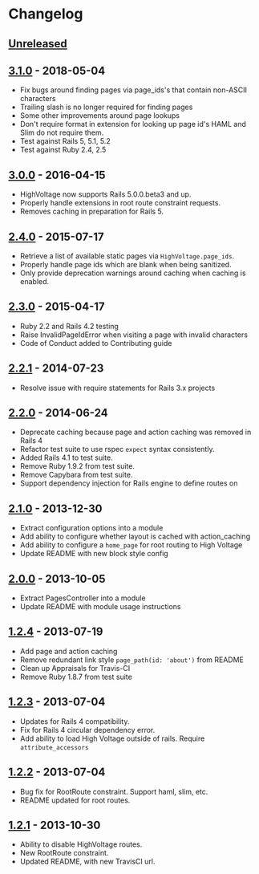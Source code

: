 # Changelog

## [Unreleased]

## [3.1.0] - 2018-05-04

+ Fix bugs around finding pages via page_ids's that contain non-ASCII characters
+ Trailing slash is no longer required for finding pages
+ Some other improvements around page lookups
+ Don't require format in extension for looking up page id's HAML and Slim do
  not require them.
+ Test against Rails 5, 5.1, 5.2
+ Test against Ruby 2.4, 2.5

## [3.0.0] - 2016-04-15

+ HighVoltage now supports Rails 5.0.0.beta3 and up.
+ Properly handle extensions in root route constraint requests.
+ Removes caching in preparation for Rails 5.

## [2.4.0] - 2015-07-17

+ Retrieve a list of available static pages via `HighVoltage.page_ids`.
+ Properly handle page ids which are blank when being sanitized.
+ Only provide deprecation warnings around caching when caching is enabled.

## [2.3.0] - 2015-04-17

+ Ruby 2.2 and Rails 4.2 testing
+ Raise InvalidPageIdError when visiting a page with invalid characters
+ Code of Conduct added to Contributing guide

## [2.2.1] - 2014-07-23

+ Resolve issue with require statements for Rails 3.x projects

## [2.2.0] - 2014-06-24

+ Deprecate caching because page and action caching was removed in Rails 4
+ Refactor test suite to use rspec `expect` syntax consistently.
+ Added Rails 4.1 to test suite.
+ Remove Ruby 1.9.2 from test suite.
+ Remove Capybara from test suite.
+ Support dependency injection for Rails engine to define routes on

## [2.1.0] - 2013-12-30

+ Extract configuration options into a module
+ Add ability to configure whether layout is cached with action_caching
+ Add ability to configure a `home_page` for root routing to High Voltage
+ Update README with new block style config

## [2.0.0] - 2013-10-05

+ Extract PagesController into a module
+ Update README with module usage instructions

## [1.2.4] - 2013-07-19

+ Add page and action caching
+ Remove redundant link style `page_path(id: 'about')` from README
+ Clean up Appraisals for Travis-CI
+ Remove Ruby 1.8.7 from test suite

## [1.2.3] - 2013-07-04

+ Updates for Rails 4 compatibility.
+ Fix for Rails 4 circular dependency error.
+ Add ability to load High Voltage outside of rails. Require `attribute_accessors`

## [1.2.2] - 2013-07-04

+ Bug fix for RootRoute constraint. Support haml, slim, etc.
+ README updated for root routes.

## [1.2.1] - 2013-10-30

+ Ability to disable HighVoltage routes.
+ New RootRoute constraint.
+ Updated README, with new TravisCI url.


[Unreleased]: https://github.com/thoughtbot/high_voltage/compare/v3.1.0...HEAD
[3.1.0]: https://github.com/thoughtbot/high_voltage/compare/v3.0.0...v3.1.0
[3.0.0]: https://github.com/thoughtbot/high_voltage/compare/v2.4.0...v3.0.0
[2.4.0]: https://github.com/thoughtbot/high_voltage/compare/v2.3.0...v2.4.0
[2.3.0]: https://github.com/thoughtbot/high_voltage/compare/v2.2.1...v2.3.0
[2.2.1]: https://github.com/thoughtbot/high_voltage/compare/v2.2.0...v2.2.1
[2.2.0]: https://github.com/thoughtbot/high_voltage/compare/v2.1.0...v2.2.0
[2.1.0]: https://github.com/thoughtbot/high_voltage/compare/v2.0.0...v2.1.0
[2.0.0]: https://github.com/thoughtbot/high_voltage/compare/v1.2.4...v2.0.0
[1.2.4]: https://github.com/thoughtbot/high_voltage/compare/v1.2.3...v1.2.4
[1.2.3]: https://github.com/thoughtbot/high_voltage/compare/v1.2.2...v1.2.3
[1.2.2]: https://github.com/thoughtbot/high_voltage/compare/v1.2.1...v1.2.2
[1.2.1]: https://github.com/thoughtbot/high_voltage/compare/v1.2.0...v1.2.1
